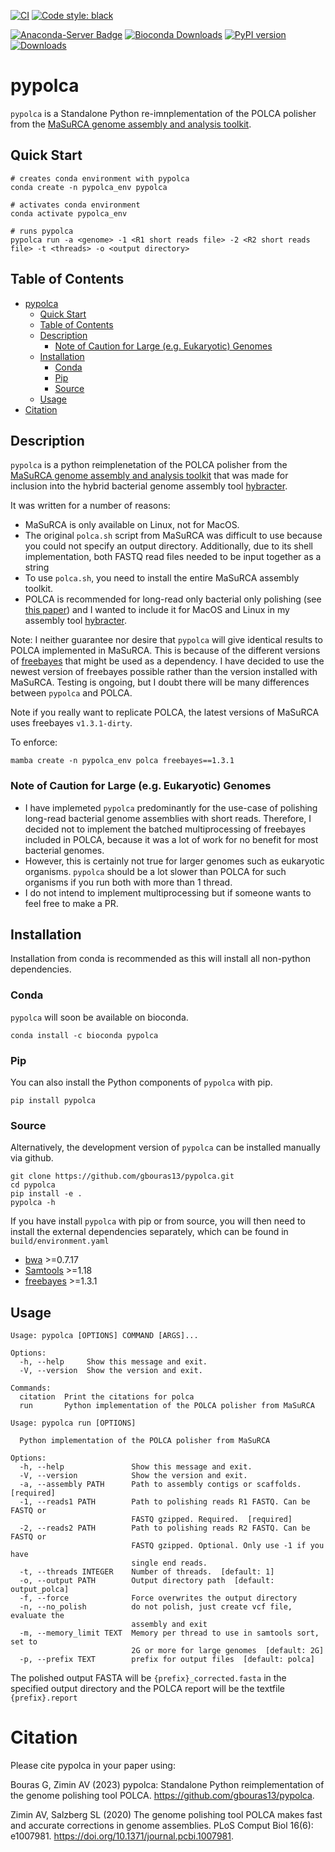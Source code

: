 [![CI](https://github.com/gbouras13/pypolca/actions/workflows/ci.yaml/badge.svg)](https://github.com/gbouras13/pypolca/actions/workflows/ci.yaml)
[![Code style: black](https://img.shields.io/badge/code%20style-black-000000.svg)](https://github.com/psf/black)

[![Anaconda-Server Badge](https://anaconda.org/bioconda/pypolca/badges/version.svg)](https://anaconda.org/bioconda/pypolca)
[![Bioconda Downloads](https://img.shields.io/conda/dn/bioconda/pypolca)](https://img.shields.io/conda/dn/bioconda/pypolca)
[![PyPI version](https://badge.fury.io/py/pypolca.svg)](https://badge.fury.io/py/pypolca)
[![Downloads](https://static.pepy.tech/badge/pypolca)](https://pepy.tech/project/pypolca)


# pypolca

`pypolca` is a Standalone Python re-imnplementation of the POLCA polisher from the [MaSuRCA genome assembly and analysis toolkit](https://github.com/alekseyzimin/masurca).

## Quick Start

```
# creates conda environment with pypolca 
conda create -n pypolca_env pypolca

# activates conda environment
conda activate pypolca_env

# runs pypolca
pypolca run -a <genome> -1 <R1 short reads file> -2 <R2 short reads file> -t <threads> -o <output directory> 
```

## Table of Contents
- [pypolca](#pypolca)
  - [Quick Start](#quick-start)
  - [Table of Contents](#table-of-contents)
  - [Description](#description)
    - [Note of Caution for Large (e.g. Eukaryotic) Genomes](#note-of-caution-for-large-eg-eukaryotic-genomes)
  - [Installation](#installation)
    - [Conda](#conda)
    - [Pip](#pip)
    - [Source](#source)
  - [Usage](#usage)
- [Citation](#citation)

## Description

`pypolca` is a python reimplenetation of the POLCA polisher from the [MaSuRCA genome assembly and analysis toolkit](https://github.com/alekseyzimin/masurca) that was made for inclusion into the hybrid bacterial genome assembly tool [hybracter](https://github.com/gbouras13/hybracter).

It was written for a number of reasons:

* MaSuRCA is only available on Linux, not for MacOS.
* The original `polca.sh` script from MaSuRCA was difficult to use because you could not specify an output directory. Additionally, due to its shell implementation, both FASTQ read files needed to be input together as a string
* To use `polca.sh`, you need to install the entire MaSuRCA assembly toolkit.
* POLCA is recommended for long-read only bacterial only polishing (see [this paper](https://doi.org/10.1371/journal.pcbi.1010905)) and I wanted to include it for MacOS and Linux in my assembly tool [hybracter](https://github.com/gbouras13/hybracter).

Note: I neither guarantee nor desire that `pypolca` will give identical results to POLCA implemented in MaSuRCA. This is because of the different versions of [freebayes](https://github.com/freebayes/freebayes) that might be used as a dependency. I have decided to use the newest version of freebayes possible rather than the version installed with MaSuRCA. Testing is ongoing, but I doubt there will be many differences between `pypolca` and POLCA.

Note if you really want to replicate POLCA, the latest versions of MaSuRCA uses freebayes `v1.3.1-dirty`.

To enforce:

```
mamba create -n pypolca_env polca freebayes==1.3.1
```

### Note of Caution for Large (e.g. Eukaryotic) Genomes

* I have implemeted `pypolca` predominantly for the use-case of polishing long-read bacterial genome assemblies with short reads. Therefore, I decided not to implement the batched multiprocessing of freebayes included in POLCA, because it was a lot of work for no benefit for most bacterial genomes. 
* However, this is certainly not true for larger genomes such as eukaryotic organisms. `pypolca` should be a lot slower than POLCA for such organisms if you run both with more than 1 thread. 
* I do not intend to implement multiprocessing but if someone wants to feel free to make a PR.


## Installation

Installation from conda is recommended as this will install all non-python dependencies.

### Conda

`pypolca` will soon be available on bioconda.

```
conda install -c bioconda pypolca
```

### Pip

You can also install the Python components of `pypolca` with pip.

```
pip install pypolca
```

### Source

Alternatively, the development version of `pypolca` can be installed manually via github.

```
git clone https://github.com/gbouras13/pypolca.git
cd pypolca
pip install -e .
pypolca -h
```

If you have install `pypolca` with pip or from source, you will then need to install the external dependencies separately, which can be found in `build/environment.yaml`

* [bwa](https://github.com/lh3/bwa) >=0.7.17
* [Samtools](https://github.com/samtools/samtools) >=1.18
* [freebayes](https://github.com/freebayes/freebayes) >=1.3.1



## Usage

```
Usage: pypolca [OPTIONS] COMMAND [ARGS]...

Options:
  -h, --help     Show this message and exit.
  -V, --version  Show the version and exit.

Commands:
  citation  Print the citations for polca
  run       Python implementation of the POLCA polisher from MaSuRCA
```

```
Usage: pypolca run [OPTIONS]

  Python implementation of the POLCA polisher from MaSuRCA

Options:
  -h, --help               Show this message and exit.
  -V, --version            Show the version and exit.
  -a, --assembly PATH      Path to assembly contigs or scaffolds.  [required]
  -1, --reads1 PATH        Path to polishing reads R1 FASTQ. Can be FASTQ or
                           FASTQ gzipped. Required.  [required]
  -2, --reads2 PATH        Path to polishing reads R2 FASTQ. Can be FASTQ or
                           FASTQ gzipped. Optional. Only use -1 if you have
                           single end reads.
  -t, --threads INTEGER    Number of threads.  [default: 1]
  -o, --output PATH        Output directory path  [default: output_polca]
  -f, --force              Force overwrites the output directory
  -n, --no_polish          do not polish, just create vcf file, evaluate the
                           assembly and exit
  -m, --memory_limit TEXT  Memory per thread to use in samtools sort, set to
                           2G or more for large genomes  [default: 2G]
  -p, --prefix TEXT        prefix for output files  [default: polca]
```

The polished output FASTA will be `{prefix}_corrected.fasta` in the specified output directory and the POLCA report will be the textfile `{prefix}.report`

# Citation

Please cite pypolca in your paper using:

Bouras G, Zimin AV (2023) pypolca: Standalone Python reimplementation of the genome polishing tool POLCA. https://github.com/gbouras13/pypolca. 

Zimin AV, Salzberg SL (2020) The genome polishing tool POLCA makes fast and accurate corrections in genome assemblies. PLoS Comput Biol 16(6): e1007981. https://doi.org/10.1371/journal.pcbi.1007981.

